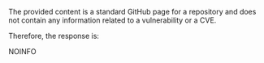 The provided content is a standard GitHub page for a repository and does not contain any information related to a vulnerability or a CVE.

Therefore, the response is:

NOINFO